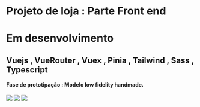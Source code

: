 <h1> Projeto de loja : Parte Front end</h1>
<h1> Em desenvolvimento </h1>

<h2>Vuejs , VueRouter , Vuex , Pinia , Tailwind , Sass , Typescript </h2>
<h4> Fase de prototipação : Modelo low fidelity handmade.</h4>
<img src="https://gcdnb.pbrd.co/images/nWeqwTZShkHg.jpg?o=1" style="max-width:300px"/>
<img src="https://gcdnb.pbrd.co/images/Adf5BSdACcvD.jpg?o=1" style="max-width:300px"/>
<img src="https://gcdnb.pbrd.co/images/RR7KlwF5IZ80.jpg?o=1" style="max-width:300px"/>
